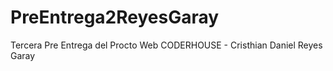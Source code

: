 # PreEntrega2ReyesGaray
Tercera Pre Entrega del Procto Web CODERHOUSE - Cristhian Daniel Reyes Garay

